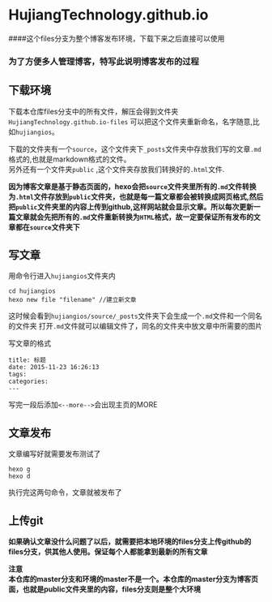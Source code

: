 # HujiangTechnology.github.io
####这个files分支为整个博客发布环境，下载下来之后直接可以使用

### 为了方便多人管理博客，特写此说明博客发布的过程

## 下载环境

下载本仓库files分支中的所有文件，解压会得到文件夹``HujiangTechnology.github.io-files``
可以把这个文件夹重新命名，名字随意,比如``hujiangios``。  
  
  下载的文件夹有一个``source``，这个文件夹下``_posts``文件夹中存放我们写的文章``.md``格式的,也就是markdown格式的文件。  
  另外还有一个文件夹``public``	,这个文件夹存放我们转换好的``.html``文件.  
  
 **因为博客文章是基于静态页面的，hexo会把``source``文件夹里所有的``.md``文件转换为``.html``文件存放到``public``文件夹，也就是每一篇文章都会被转换成网页格式,然后把``public``文件夹里的内容上传到github,这样网站就会显示文章。所以每次更新一篇文章就会先把所有的``.md``文件重新转换为``HTML``格式，故一定要保证所有发布的文章都在``source``文件夹下**  
## 写文章
用命令行进入``hujiangios``文件夹内

```
cd hujiangios
hexo new file "filename" //建立新文章
```

这时候会看到``hujiangios/source/_posts``文件夹下会生成一个``.md``文件和一个同名的文件夹
打开``.md``文件就可以编辑文件了，同名的文件夹中放文章中所需要的图片

写文章的格式  
```
title: 标题
date: 2015-11-23 16:26:13
tags: 
categories: 
---
```  

写完一段后添加``<--more-->``会出现主页的MORE

## 文章发布
文章编写好就需要发布测试了

```
hexo g  
hexo d
```
执行完这两句命令，文章就被发布了

## 上传git
**如果确认文章没什么问题了以后，就需要把本地环境的files分支上传github的files分支，供其他人使用。保证每个人都能拿到最新的所有文章**

**注意**  
**本仓库的master分支和环境的master不是一个。本仓库的master分支为博客页面，也就是public文件夹里的内容，files分支则是整个大环境**
